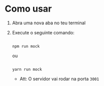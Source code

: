 # Como usar

1. Abra uma nova aba no teu terminal
2. Execute o seguinte comando:

   ```
   
   npm run mock
   
   ```
   ou


   ```
   
   yarn run mock
   
   ```

   - Att: O servidor vai rodar na porta  ```3001```